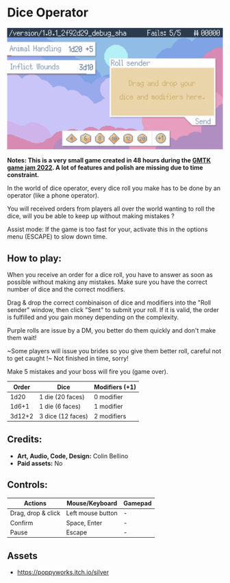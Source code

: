 # Dice Operator

![Screenshot](./screenshot.png)

**Notes: This is a very small game created in 48 hours during the [GMTK game jam 2022](https://colinbellino.itch.io/dice). A lot of features and polish are missing due to time constraint.**

In the world of dice operator, every dice roll you make has to be done by an operator (like a phone operator).

You will received orders from players all over the world wanting to roll the dice, will you be able to keep up without making mistakes ?

Assist mode: If the game is too fast for your, activate this in the options menu (ESCAPE) to slow down time.

## How to play:

When you receive an order for a dice roll, you have to answer as soon as possible without making any mistakes. Make sure you have the correct number of dice and the correct modifiers.

Drag & drop the correct combinaison of dice and modifiers into the "Roll sender" window, then click "Sent" to submit your roll. If it is valid, the order is fulfilled and you gain money depending on the complexity.

Purple rolls are issue by a DM, you better do them quickly and don't make them wait!

~Some players will issue you brides so you give them better roll, careful not to get caught !~  Not finished in time, sorry!

Make 5 mistakes and your boss will fire you (game over).

| Order |	Dice | Modifiers (+1) |
|---|---|---|
| 1d20	| 1 die (20 faces) |	0 modifier |
| 1d6+1	| 1 die (6 faces)	| 1 modifier |
| 3d12+2|	3 dice (12 faces)	| 2 modifiers |


## Credits:

- **Art, Audio, Code, Design:** Colin Bellino
- **Paid assets:** No

## Controls:


| Actions |	Mouse/Keyboard | Gamepad |
|---|---|---|
| Drag, drop & click | Left mouse button | - |
| Confirm	| Space, Enter | - |
| Pause |	Escape | - |

## Assets

- https://poppyworks.itch.io/silver
